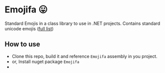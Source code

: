 # Emojifa 😛
 Standard Emojis in a class library to use in .NET projects.
Contains standard unicode emojis ([full list](https://unicode.org/emoji/charts/full-emoji-list.html))

## How to use
- Clone this repo, build it and reference `Emojifa` assembly in you project.
- or, Install nuget package `Emojifa`
- 


